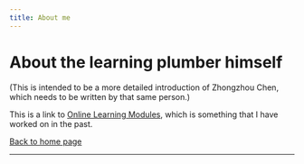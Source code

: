 ```yaml
---
title: About me
---
```


# About the learning plumber himself
(This is intended to be a more detailed introduction of Zhongzhou Chen, which needs to be written by that same person.)




This is a link to [Online Learning Modules](./pages/testpage.md), which is something that I have worked on in the past.


[Back to home page](./index.md)

---

<script src="https://utteranc.es/client.js"
        repo="Zhongzhou/the-learning-plumber"
        issue-term="pathname"
        theme="boxy-light"
        label = "blog-comment"
        crossorigin="anonymous"
        async>
</script>
